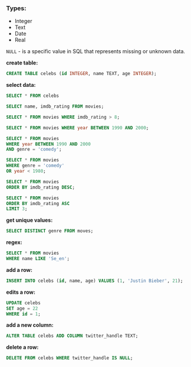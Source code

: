 
### Types:
* Integer
* Text
* Date
* Real

```NULL``` - is a specific value in SQL that represents missing or unknown data.

**create table:**
```sql
CREATE TABLE celebs (id INTEGER, name TEXT, age INTEGER);
```
**select data:**
```sql
SELECT * FROM celebs

SELECT name, imdb_rating FROM movies;

SELECT * FROM movies WHERE imdb_rating > 8;

SELECT * FROM movies WHERE year BETWEEN 1990 AND 2000;

SELECT * FROM movies
WHERE year BETWEEN 1990 AND 2000
AND genre = 'comedy';

SELECT * FROM movies
WHERE genre = 'comedy'
OR year < 1980;

SELECT * FROM movies
ORDER BY imdb_rating DESC;

SELECT * FROM movies
ORDER BY imdb_rating ASC
LIMIT 3;
```

**get unique values:**
```sql
SELECT DISTINCT genre FROM moves;

```
**regex:**
```sql
SELECT * FROM movies
WHERE name LIKE 'Se_en';
```

**add a row:**
```sql
INSERT INTO celebs (id, name, age) VALUES (1, 'Justin Bieber', 21);
```
**edits a row:**
```sql
UPDATE celebs
SET age = 22
WHERE id = 1;
```
**add a new column:**
```sql
ALTER TABLE celebs ADD COLUMN twitter_handle TEXT;
```

**delete a row:**
```sql
DELETE FROM celebs WHERE twitter_handle IS NULL;

```
